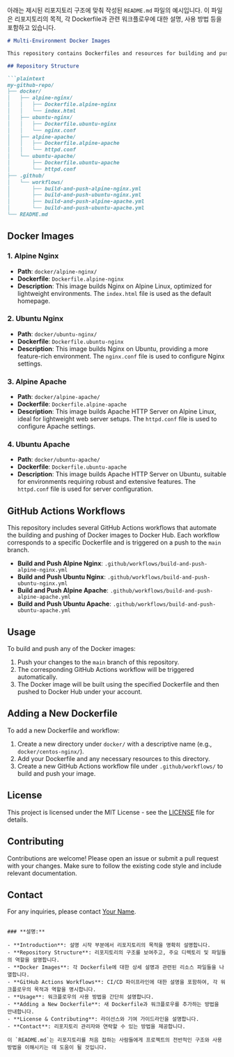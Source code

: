 아래는 제시된 리포지토리 구조에 맞춰 작성된 `README.md` 파일의 예시입니다. 이 파일은 리포지토리의 목적, 각 Dockerfile과 관련 워크플로우에 대한 설명, 사용 방법 등을 포함하고 있습니다.

```markdown
# Multi-Environment Docker Images

This repository contains Dockerfiles and resources for building and pushing Docker images for various web servers across different Linux distributions. The repository is structured to easily manage multiple Docker images, including configurations for both Nginx and Apache on Alpine and Ubuntu.

## Repository Structure

```plaintext
my-github-repo/
├── docker/
│   ├── alpine-nginx/
│   │   ├── Dockerfile.alpine-nginx
│   │   └── index.html
│   ├── ubuntu-nginx/
│   │   ├── Dockerfile.ubuntu-nginx
│   │   └── nginx.conf
│   ├── alpine-apache/
│   │   ├── Dockerfile.alpine-apache
│   │   └── httpd.conf
│   └── ubuntu-apache/
│       ├── Dockerfile.ubuntu-apache
│       └── httpd.conf
├── .github/
│   └── workflows/
│       ├── build-and-push-alpine-nginx.yml
│       ├── build-and-push-ubuntu-nginx.yml
│       ├── build-and-push-alpine-apache.yml
│       └── build-and-push-ubuntu-apache.yml
└── README.md
```

## Docker Images

### 1. Alpine Nginx
- **Path**: `docker/alpine-nginx/`
- **Dockerfile**: `Dockerfile.alpine-nginx`
- **Description**: This image builds Nginx on Alpine Linux, optimized for lightweight environments. The `index.html` file is used as the default homepage.

### 2. Ubuntu Nginx
- **Path**: `docker/ubuntu-nginx/`
- **Dockerfile**: `Dockerfile.ubuntu-nginx`
- **Description**: This image builds Nginx on Ubuntu, providing a more feature-rich environment. The `nginx.conf` file is used to configure Nginx settings.

### 3. Alpine Apache
- **Path**: `docker/alpine-apache/`
- **Dockerfile**: `Dockerfile.alpine-apache`
- **Description**: This image builds Apache HTTP Server on Alpine Linux, ideal for lightweight web server setups. The `httpd.conf` file is used to configure Apache settings.

### 4. Ubuntu Apache
- **Path**: `docker/ubuntu-apache/`
- **Dockerfile**: `Dockerfile.ubuntu-apache`
- **Description**: This image builds Apache HTTP Server on Ubuntu, suitable for environments requiring robust and extensive features. The `httpd.conf` file is used for server configuration.

## GitHub Actions Workflows

This repository includes several GitHub Actions workflows that automate the building and pushing of Docker images to Docker Hub. Each workflow corresponds to a specific Dockerfile and is triggered on a push to the `main` branch.

- **Build and Push Alpine Nginx**: `.github/workflows/build-and-push-alpine-nginx.yml`
- **Build and Push Ubuntu Nginx**: `.github/workflows/build-and-push-ubuntu-nginx.yml`
- **Build and Push Alpine Apache**: `.github/workflows/build-and-push-alpine-apache.yml`
- **Build and Push Ubuntu Apache**: `.github/workflows/build-and-push-ubuntu-apache.yml`

## Usage

To build and push any of the Docker images:

1. Push your changes to the `main` branch of this repository.
2. The corresponding GitHub Actions workflow will be triggered automatically.
3. The Docker image will be built using the specified Dockerfile and then pushed to Docker Hub under your account.

## Adding a New Dockerfile

To add a new Dockerfile and workflow:

1. Create a new directory under `docker/` with a descriptive name (e.g., `docker/centos-nginx/`).
2. Add your Dockerfile and any necessary resources to this directory.
3. Create a new GitHub Actions workflow file under `.github/workflows/` to build and push your image.

## License

This project is licensed under the MIT License - see the [LICENSE](LICENSE) file for details.

## Contributing

Contributions are welcome! Please open an issue or submit a pull request with your changes. Make sure to follow the existing code style and include relevant documentation.

## Contact

For any inquiries, please contact [Your Name](mailto:your.email@example.com).
```

### **설명:**

- **Introduction**: 설명 시작 부분에서 리포지토리의 목적을 명확히 설명합니다.
- **Repository Structure**: 리포지토리의 구조를 보여주고, 주요 디렉토리 및 파일들의 역할을 설명합니다.
- **Docker Images**: 각 Dockerfile에 대한 상세 설명과 관련된 리소스 파일들을 나열합니다.
- **GitHub Actions Workflows**: CI/CD 파이프라인에 대한 설명을 포함하여, 각 워크플로우의 목적과 역할을 명시합니다.
- **Usage**: 워크플로우의 사용 방법을 간단히 설명합니다.
- **Adding a New Dockerfile**: 새 Dockerfile과 워크플로우를 추가하는 방법을 안내합니다.
- **License & Contributing**: 라이선스와 기여 가이드라인을 설명합니다.
- **Contact**: 리포지토리 관리자와 연락할 수 있는 방법을 제공합니다.

이 `README.md`는 리포지토리를 처음 접하는 사람들에게 프로젝트의 전반적인 구조와 사용 방법을 이해시키는 데 도움이 될 것입니다.
